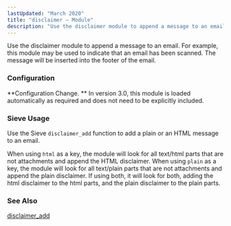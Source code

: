```yaml
---
lastUpdated: "March 2020"
title: "disclaimer – Module"
description: "Use the disclaimer module to append a message to an email For example this module may be used to indicate that an email has been scanned The message will be inserted into the footer of the email Configuration Change In version 3 0 this module is loaded automatically as required..."
---
```


<a name="idp19167440"></a> 

Use the disclaimer module to append a message to an email. For example, this module may be used to indicate that an email has been scanned. The message will be inserted into the footer of the email.

### <a name="modules.disclaimer.configuration"></a> Configuration

**Configuration Change. ** In version 3.0, this module is loaded automatically as required and does not need to be explicitly included.

### <a name="module.disclaimer.sieve"></a> Sieve Usage

Use the Sieve `disclaimer_add` function to add a plain or an HTML message to an email.

When using `html` as a key, the module will look for all text/html parts that are not attachments and append the HTML disclaimer. When using `plain` as a key, the module will look for all text/plain parts that are not attachments and append the plain disclaimer. If using both, it will look for both, adding the html disclaimer to the html parts, and the plain disclaimer to the plain parts.

### <a name="modules.disclaimer.seealso"></a> See Also

[disclaimer_add](/momentum/3/3-reference/sieve-ref-disclaimer-add)